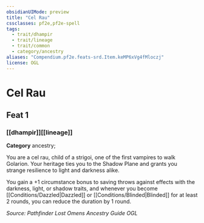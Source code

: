 ```yaml
---
obsidianUIMode: preview
title: "Cel Rau"
cssclasses: pf2e,pf2e-spell
tags:
  - trait/dhampir
  - trait/lineage
  - trait/common
  - category/ancestry
aliases: "Compendium.pf2e.feats-srd.Item.keMP6xVg4fMloczj"
license: OGL
---
```

# Cel Rau
## Feat 1
### [[dhampir]][[lineage]]

**Category** ancestry; 




You are a cel rau, child of a strigoi, one of the first vampires to walk Golarion. Your heritage ties you to the Shadow Plane and grants you strange resilience to light and darkness alike.

You gain a +1 circumstance bonus to saving throws against effects with the darkness, light, or shadow traits, and whenever you become [[Conditions/Dazzled|Dazzled]] or [[Conditions/Blinded|Blinded]] for at least 2 rounds, you can reduce the duration by 1 round.

*Source: Pathfinder Lost Omens Ancestry Guide*
*OGL*